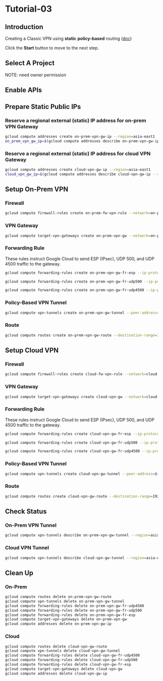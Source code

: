 # Tutorial-03

## Introduction

<walkthrough-tutorial-duration duration="30"></walkthrough-tutorial-duration>

Creating a Classic VPN using **static** **policy-based** routing ([doc](https://cloud.google.com/vpn/docs/how-to/creating-static-vpns))

Click the **Start** button to move to the next step.

## Select A Project

<walkthrough-project-setup></walkthrough-project-setup>

<walkthrough-footnote>NOTE: need owner permission</walkthrough-footnote>

## Enable APIs

<walkthrough-enable-apis apis="compute.googleapis.com"></walkthrough-enable-apis>

## Prepare Static Public IPs

### Reserve a regional external (static) IP address for on-prem VPN Gateway

```bash
gcloud compute addresses create on-prem-vpn-gw-ip --region=asia-east1
on_prem_vpn_gw_ip=$(gcloud compute addresses describe on-prem-vpn-gw-ip --region=asia-east1 --format='get(address)')
```

### Reserve a regional external (static) IP address for cloud VPN Gateway

```bash
gcloud compute addresses create cloud-vpn-gw-ip --region=asia-east1
cloud_vpn_gw_ip=$(gcloud compute addresses describe cloud-vpn-gw-ip --region=asia-east1 --format='get(address)')
```

## Setup On-Prem VPN

### Firewall

```bash
gcloud compute firewall-rules create on-prem-fw-vpn-rule --network=on-prem-net --allow=tcp,udp,icmp --source-ranges=192.168.200.0/24
```

### VPN Gateway

```bash
gcloud compute target-vpn-gateways create on-prem-vpn-gw --network=on-prem-net --region=asia-east1
```

### Forwarding Rule

These rules instruct Google Cloud to send ESP (IPsec), UDP 500, and UDP 4500 traffic to the gateway.

```bash
gcloud compute forwarding-rules create on-prem-vpn-gw-fr-esp --ip-protocol=ESP --address=on-prem-vpn-gw-ip --target-vpn-gateway=on-prem-vpn-gw --region=asia-east1

gcloud compute forwarding-rules create on-prem-vpn-gw-fr-udp500 --ip-protocol=UDP --ports=500 --address=on-prem-vpn-gw-ip --target-vpn-gateway=on-prem-vpn-gw --region=asia-east1

gcloud compute forwarding-rules create on-prem-vpn-gw-fr-udp4500 --ip-protocol=UDP --ports=4500 --address=on-prem-vpn-gw-ip --target-vpn-gateway=on-prem-vpn-gw --region=asia-east1
```

### Policy-Based VPN Tunnel

```bash
gcloud compute vpn-tunnels create on-prem-vpn-gw-tunnel --peer-address=${cloud_vpn_gw_ip} --ike-version=2 --shared-secret=shared-secret --local-traffic-selector=192.168.100.0/24 --remote-traffic-selector=192.168.200.0/24 --target-vpn-gateway=on-prem-vpn-gw --region=asia-east1
```

### Route

```bash
gcloud compute routes create on-prem-vpn-gw-route --destination-range=192.168.200.0/24 --network=on-prem-net --next-hop-vpn-tunnel-region=asia-east1 --next-hop-vpn-tunnel=on-prem-vpn-gw-tunnel 
```

## Setup Cloud VPN

### Firewall

```bash
gcloud compute firewall-rules create cloud-fw-vpn-rule --network=cloud-net --allow=tcp,udp,icmp --source-ranges=192.168.100.0/24
```

### VPN Gateway

```bash
gcloud compute target-vpn-gateways create cloud-vpn-gw --network=cloud-net --region=asia-east1
```

### Forwarding Rule

These rules instruct Google Cloud to send ESP (IPsec), UDP 500, and UDP 4500 traffic to the gateway.

```bash
gcloud compute forwarding-rules create cloud-vpn-gw-fr-esp --ip-protocol=ESP --address=cloud-vpn-gw-ip --target-vpn-gateway=cloud-vpn-gw --region=asia-east1

gcloud compute forwarding-rules create cloud-vpn-gw-fr-udp500 --ip-protocol=UDP --ports=500 --address=cloud-vpn-gw-ip --target-vpn-gateway=cloud-vpn-gw --region=asia-east1

gcloud compute forwarding-rules create cloud-vpn-gw-fr-udp4500 --ip-protocol=UDP --ports=4500 --address=cloud-vpn-gw-ip --target-vpn-gateway=cloud-vpn-gw --region=asia-east1
```

### Policy-Based VPN Tunnel

```bash
gcloud compute vpn-tunnels create cloud-vpn-gw-tunnel --peer-address=${on_prem_vpn_gw_ip} --ike-version=2 --shared-secret=shared-secret --local-traffic-selector=192.168.200.0/24 --remote-traffic-selector=192.168.100.0/24 --target-vpn-gateway=cloud-vpn-gw --region=asia-east1
```

### Route

```bash
gcloud compute routes create cloud-vpn-gw-route --destination-range=192.168.100.0/24 --network=cloud-net --next-hop-vpn-tunnel-region=asia-east1 --next-hop-vpn-tunnel=cloud-vpn-gw-tunnel 
```

## Check Status

### On-Prem VPN Tunnel

```bash
gcloud compute vpn-tunnels describe on-prem-vpn-gw-tunnel --region=asia-east1 --format='flattened(status,detailedStatus)'
```

### Cloud VPN Tunnel

```bash
gcloud compute vpn-tunnels describe cloud-vpn-gw-tunnel --region=asia-east1 --format='flattened(status,detailedStatus)'
```

## Clean Up

### On-Prem

```bash
gcloud compute routes delete on-prem-vpn-gw-route
gcloud compute vpn-tunnels delete on-prem-vpn-gw-tunnel
gcloud compute forwarding-rules delete on-prem-vpn-gw-fr-udp4500
gcloud compute forwarding-rules delete on-prem-vpn-gw-fr-udp500
gcloud compute forwarding-rules delete on-prem-vpn-gw-fr-esp
gcloud compute target-vpn-gateways delete on-prem-vpn-gw
gcloud compute addresses delete on-prem-vpn-gw-ip
```

### Cloud

```bash
gcloud compute routes delete cloud-vpn-gw-route
gcloud compute vpn-tunnels delete cloud-vpn-gw-tunnel
gcloud compute forwarding-rules delete cloud-vpn-gw-fr-udp4500
gcloud compute forwarding-rules delete cloud-vpn-gw-fr-udp500
gcloud compute forwarding-rules delete cloud-vpn-gw-fr-esp
gcloud compute target-vpn-gateways delete cloud-vpn-gw
gcloud compute addresses delete cloud-vpn-gw-ip
```
